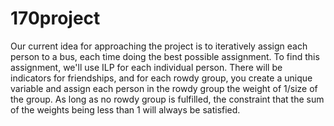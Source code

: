 # 170project

Our current idea for approaching the project is to iteratively assign each person to a bus, each time doing the best possible assignment. To find this assignment, we'll use ILP for each individual person. There will be indicators for friendships, and for each rowdy group, you create a unique variable and assign each person in the rowdy group the weight of 1/size of the group. As long as no rowdy group is fulfilled, the constraint that the sum of the weights being less than 1 will always be satisfied. 
